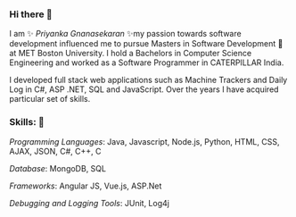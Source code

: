 ### Hi there 👋

I am ✨ _Priyanka Gnanasekaran_ ✨my passion towards software development influenced me to pursue Masters in Software Development 🔭 at MET Boston University. I hold a Bachelors in Computer Science Engineering and worked as a Software Programmer in CATERPILLAR India.

I developed full stack web applications such as Machine Trackers and Daily Log in C#, ASP .NET, SQL and JavaScript. Over the years I have acquired particular set of skills.

### Skills: 🌱 

_Programming Languages_: 
Java, Javascript, Node.js, Python, HTML, CSS, AJAX, JSON, C#, C++, C

_Database_: 
MongoDB, SQL

_Frameworks_: 
Angular JS, Vue.js, ASP.Net

_Debugging and Logging Tools_: 
JUnit, Log4j

<!--
**PriNat52/PriNat52** is a ✨ _special_ ✨ repository because its `README.md` (this file) appears on your GitHub profile.

Here are some ideas to get you started:

- 🔭 I’m currently working on ...
- 🌱 I’m currently learning ...
- 👯 I’m looking to collaborate on ...
- 🤔 I’m looking for help with ...
- 💬 Ask me about ...
- 📫 How to reach me: ...
- 😄 Pronouns: ...
- ⚡ Fun fact: ...
-->
